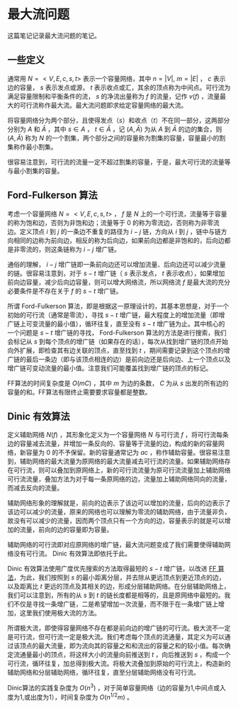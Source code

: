 # 最大流问题

这篇笔记记录最大流问题的笔记。

## 一些定义

通常用 $N=<V,E,c,s,t>$ 表示一个容量网络，其中 $n = |V|$, $m = |E|$ ， $c$ 表示边的容量， $s$ 表示发点或源， $t$ 表示收点或汇，其余的顶点称为中间点。可行流为满足容量限制和平衡条件的流， $s$ 的净流出量称为 $f$ 的流量，记作 $v(f)$ ，流量最大的可行流称作最大流。最大流问题即求给定容量网络的最大流。

将容量网络分为两个部分，且使得发点（$s$）和收点（$t$）不在同一部分，这两部分分别为 $A$ 和 $\bar{A}$ ，其中 $s\in A$ ， $t\in \bar{A}$ ，记 $(A, \bar{A})$ 为从 $A$ 到 $\bar{A}$ 的边的集合，则 $(A, \bar{A})$ 称为 $N$ 的一个割集，两个部分之间的容量称为割集的容量，容量最小的割集称作最小割集。

很容易注意到，可行流的流量一定不超过割集的容量，于是，最大可行流的流量等与最小割集的容量。

## Ford-Fulkerson 算法

考虑一个容量网络 $N=<V,E,c,s,t>$ ， $f$ 是 $N$ 上的一个可行流，流量等于容量的称为饱和边，否则为非饱和边；流量等于 $0$ 的称为零流边，否则称为非零流边。定义顶点 $i$ 到 $j$ 的一条边不重复的路径为 $i-j$ 链，方向从 $i$ 到 $j$ ，链中与链方向相同的边称为前向边，相反的称为后向边，如果前向边都是非饱和的，后向边都是非零流的，则这条链称为 $i-j$ 增广链。

通俗的理解， $i-j$ 增广链即一条前向边还可以增加流量、后向边还可以减少流量的链。很容易注意到，对于 $s-t$ 增广链（ $s$ 表示发点， $t$ 表示收点），如果增加前向边容量，减少后向边容量，则可以增大网络流，所以网络流 $f$ 是最大流的充分必要条件是不存在关于 $f$ 的 $s-t$ 增广链。

所谓 Ford-Fulkerson 算法，即是根据这一原理设计的，其基本思想是，对于一个初始的可行流（通常是零流），寻找 $s-t$ 增广链，最大程度上的增加流量（即增广链上可变流量的最小值），循环往复，直至没有 $s-t$ 增广链为止。其中核心的一个问题是 $s-t$ 增广链的寻找， Ford-Fulkerson 算法的方法是进行搜索，我们会标记从 $s$ 到每个顶点的增广链（如果存在的话），每次从找到增广链的顶点开始向外扩展，即检查其有边关联的顶点，直至找到 $t$ ，期间需要记录到这个顶点的增广链的最后一条边（即与该顶点相连的边）是前向边还是后向边、上一个顶点以及增广链可变动流量的最小值。注意我们可能覆盖找到增广链的顶点的标记。

FF算法的时间复杂度是 $O(mC)$ ，其中 $m$ 为边的条数， $C$ 为从 $s$ 出发的所有边的容量的和。FF算法有限终止需要要求容量都是整数。

## Dinic 有效算法

定义辅助网络 $N(f)$ ，其形象化定义为一个容量网络 $N$ 与可行流 $f$ ，将可行流每条边的容量减去流量，并增加一条反向的、容量等于流量的边，构成的新的容量网络，新容量为 $0$ 的不予保留。新的容量通常记为 $ac$ ，称作辅助容量。很容易注意到，辅助网络的最大流量为原网络的最大流量减去可行流的流量。如果辅助网络存在可行流，则可以叠加到原网络上，新的可行流流量为原可行流流量加上辅助网络可行流流量，叠加方法为对于每一条原网络的边，流量加上辅助网络同向的流量，而减去反向的流量。

辅助网络形象的理解就是，前向的边表示了该边可以增加的流量，后向的边表示了该边可以减少的流量，原来的网络也可以理解为零流的辅助网络，由于流量非负，故没有可以减少的流量，因而两个顶点只有一个方向的边，容量表示的就是可以增加的流量，前向的边的容量即为容量。

辅助网络的可行流即对应原网络的增广链，最大流问题变成了我们需要使得辅助网络没有可行流。 Dinic 有效算法即依托于此。

Dinic 有效算法使用广度优先搜索的方法取得最短的 $s-t$ 增广链，以改进 [FF 算法](#ford-fulkerson-算法)，为此，我们按照到 $s$ 的最小距离分层，并去除从更远顶点到更近顶点的边，以及距离比 $t$ 更远的顶点及其相关的边，形成分层辅助网络。在分层辅助网络上，我们可以注意到，所有的从 $s$ 到 $t$ 的链长度都是相等的，且是原网络中最短的。我们不仅是寻找一条增广链，二是希望增加一次流量，而不限于在一条增广链上增加，这里我们使用极大流的方法。

所谓极大流，即使得容量网络不存在都是前向边的增广链的可行流。极大流不一定是可行流，但可行流一定是极大流。我们考虑每个顶点的流通量，其定义为可以通过该顶点的最大流量，即为流向其的容量之和和流出的容量之和的较小值。每次确定流通量最小的顶点，将这样大小的流量向前推送到 $t$ ，向后推送到 $s$ ，构成一个可行流，循环往复，加总得到极大流。将极大流叠加到原始的可行流上，构造新的辅助网络和分层辅助网络，循环往复，直至分层辅助网络没有可行流。

Dinic算法的实践复杂度为 $O(n^3)$ ，对于简单容量网络（边的容量为1,中间点或入度为1,或出度为1），时间复杂度为 $O(n^{1/2}m)$ 。
